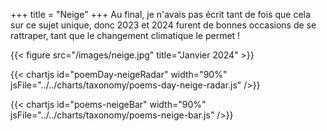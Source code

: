 +++
title = "Neige"
+++
Au final, je n'avais pas écrit tant de fois que cela sur ce sujet unique, donc 2023 et 2024 furent de bonnes occasions de se rattraper, tant que le changement climatique le permet !

{{< figure src="/images/neige.jpg" title="Janvier 2024" >}}

{{< chartjs id="poemDay-neigeRadar" width="90%" jsFile="../../charts/taxonomy/poems-day-neige-radar.js" />}}

{{< chartjs id="poems-neigeBar" width="90%" jsFile="../../charts/taxonomy/poems-neige-bar.js" />}}
